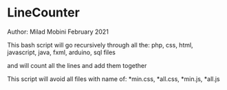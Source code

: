 # LineCounter
Author: Milad Mobini February 2021

This bash script will go recursively through all the:
php, css, html, javascript, java, fxml, arduino, sql
files

and will count all the lines and add them together

This script will avoid all files with name of:
*min.css, *all.css, *min.js, *all.js
